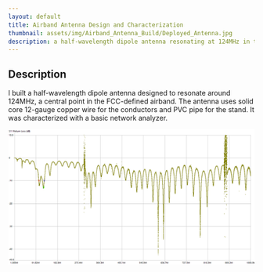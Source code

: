 ```yaml
---
layout: default
title: Airband Antenna Design and Characterization
thumbnail: assets/img/Airband_Antenna_Build/Deployed_Antenna.jpg
description: a half-wavelength dipole antenna resonating at 124MHz in the commercial airband frequency range designed, built, and tested
---
```


## Description

I built a half-wavelength dipole antenna designed to resonate around 124MHz, a central point in the FCC-defined airband.
The antenna uses solid core 12-gauge copper wire for the conductors and PVC pipe for the stand. It was characterized with a basic network analyzer.

![Antenna S11 Return Loss Sweep](/assets/img/Airband_Antenna_Build/Dipole_Airband_Antenna_1-1000MHz_sweep_S11_return_loss.png)
